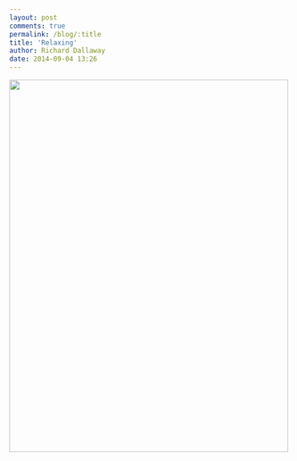 ```yaml
---
layout: post
comments: true
permalink: /blog/:title
title: 'Relaxing'
author: Richard Dallaway
date: 2014-09-04 13:26
---
```


<div><a href="//static.skitters.dallaway.com/tp_IMG_20140904_130609.jpg"><img src="//static.skitters.dallaway.com/tp_thumb_IMG_20140904_130609.jpg" width="500" height="667"/></a></div>


  
      
